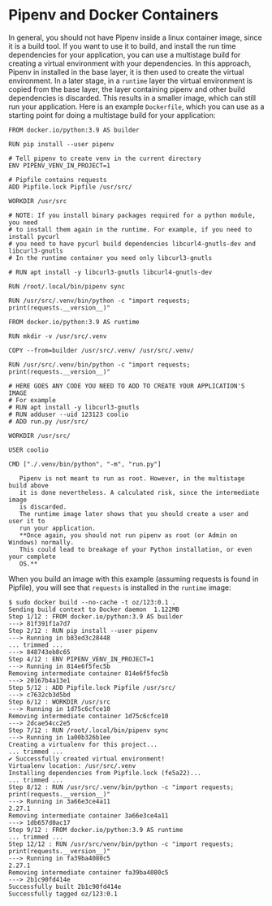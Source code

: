 # Pipenv and Docker Containers

In general, you should not have Pipenv inside a linux container image, since
it is a build tool. If you want to use it to build, and install the run time
dependencies for your application, you can use a multistage build for creating
a virtual environment with your dependencies. In this approach,
Pipenv in installed in the base layer, it is then used to create the virtual
environment. In a later stage, in a ``runtime`` layer the virtual environment
is copied from the base layer, the layer containing pipenv and other build
dependencies is discarded.
This results in a smaller image, which can still run your application.
Here is an example ``Dockerfile``, which you can use as a starting point for
doing a multistage build for your application:

    FROM docker.io/python:3.9 AS builder
    
    RUN pip install --user pipenv
    
    # Tell pipenv to create venv in the current directory
    ENV PIPENV_VENV_IN_PROJECT=1
    
    # Pipfile contains requests
    ADD Pipfile.lock Pipfile /usr/src/
    
    WORKDIR /usr/src
    
    # NOTE: If you install binary packages required for a python module, you need
    # to install them again in the runtime. For example, if you need to install pycurl
    # you need to have pycurl build dependencies libcurl4-gnutls-dev and libcurl3-gnutls
    # In the runtime container you need only libcurl3-gnutls
    
    # RUN apt install -y libcurl3-gnutls libcurl4-gnutls-dev
    
    RUN /root/.local/bin/pipenv sync
    
    RUN /usr/src/.venv/bin/python -c "import requests; print(requests.__version__)"
    
    FROM docker.io/python:3.9 AS runtime
    
    RUN mkdir -v /usr/src/.venv
    
    COPY --from=builder /usr/src/.venv/ /usr/src/.venv/
    
    RUN /usr/src/.venv/bin/python -c "import requests; print(requests.__version__)"
    
    # HERE GOES ANY CODE YOU NEED TO ADD TO CREATE YOUR APPLICATION'S IMAGE
    # For example
    # RUN apt install -y libcurl3-gnutls
    # RUN adduser --uid 123123 coolio
    # ADD run.py /usr/src/
    
    WORKDIR /usr/src/
    
    USER coolio
    
    CMD ["./.venv/bin/python", "-m", "run.py"]

```{note}
   Pipenv is not meant to run as root. However, in the multistage build above
   it is done nevertheless. A calculated risk, since the intermediate image
   is discarded.
   The runtime image later shows that you should create a user and user it to
   run your application.
   **Once again, you should not run pipenv as root (or Admin on Windows) normally.
   This could lead to breakage of your Python installation, or even your complete
   OS.**
```

When you build an image with this example (assuming requests is found in Pipfile), you
will see that ``requests`` is installed in the ``runtime`` image:

    $ sudo docker build --no-cache -t oz/123:0.1 .
    Sending build context to Docker daemon  1.122MB
    Step 1/12 : FROM docker.io/python:3.9 AS builder
    ---> 81f391f1a7d7
    Step 2/12 : RUN pip install --user pipenv
    ---> Running in b83ed3c28448
    ... trimmed ...
    ---> 848743eb8c65
    Step 4/12 : ENV PIPENV_VENV_IN_PROJECT=1
    ---> Running in 814e6f5fec5b
    Removing intermediate container 814e6f5fec5b
    ---> 20167b4a13e1
    Step 5/12 : ADD Pipfile.lock Pipfile /usr/src/
    ---> c7632cb3d5bd
    Step 6/12 : WORKDIR /usr/src
    ---> Running in 1d75c6cfce10
    Removing intermediate container 1d75c6cfce10
    ---> 2dcae54cc2e5
    Step 7/12 : RUN /root/.local/bin/pipenv sync
    ---> Running in 1a00b326b1ee
    Creating a virtualenv for this project...
    ... trimmed ...
    ✔ Successfully created virtual environment!
    Virtualenv location: /usr/src/.venv
    Installing dependencies from Pipfile.lock (fe5a22)...
    ... trimmed ...
    Step 8/12 : RUN /usr/src/.venv/bin/python -c "import requests; print(requests.__version__)"
    ---> Running in 3a66e3ce4a11
    2.27.1
    Removing intermediate container 3a66e3ce4a11
    ---> 1db657d0ac17
    Step 9/12 : FROM docker.io/python:3.9 AS runtime
    ... trimmed ...
    Step 12/12 : RUN /usr/src/venv/bin/python -c "import requests; print(requests.__version__)"
    ---> Running in fa39ba4080c5
    2.27.1
    Removing intermediate container fa39ba4080c5
    ---> 2b1c90fd414e
    Successfully built 2b1c90fd414e
    Successfully tagged oz/123:0.1
